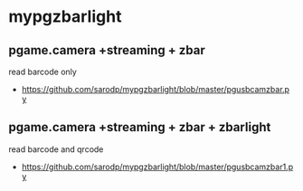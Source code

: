 # mypgzbarlight  
## pgame.camera +streaming + zbar  
   read barcode only  
* https://github.com/sarodp/mypgzbarlight/blob/master/pgusbcamzbar.py  
  
## pgame.camera +streaming + zbar + zbarlight  
   read barcode and qrcode  
* https://github.com/sarodp/mypgzbarlight/blob/master/pgusbcamzbar1.py   

